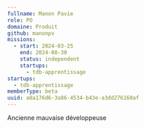 ```yaml
---
fullname: Manon Pavie
role: PO
domaine: Produit
github: manonpv
missions:
  - start: 2024-03-25
    end: 2024-08-30
    status: independent
    startups:
      - tdb-apprentissage
startups:
  - tdb-apprentissage
memberType: beta
uuid: a8a176d6-3a86-4534-b43e-a3dd276160af
---
```

Ancienne mauvaise développeuse